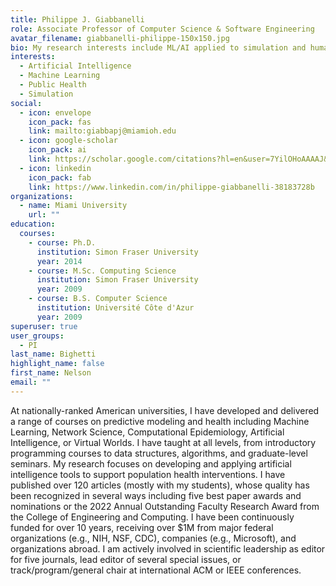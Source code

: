 ```yaml
---
title: Philippe J. Giabbanelli
role: Associate Professor of Computer Science & Software Engineering
avatar_filename: giabbanelli-philippe-150x150.jpg
bio: My research interests include ML/AI applied to simulation and human health.
interests:
  - Artificial Intelligence
  - Machine Learning
  - Public Health
  - Simulation
social:
  - icon: envelope
    icon_pack: fas
    link: mailto:giabbapj@miamioh.edu
  - icon: google-scholar
    icon_pack: ai
    link: https://scholar.google.com/citations?hl=en&user=7YilOHoAAAAJ&view_op=list_works&sortby=pubdate
  - icon: linkedin
    icon_pack: fab
    link: https://www.linkedin.com/in/philippe-giabbanelli-38183728b
organizations:
  - name: Miami University
    url: ""
education:
  courses:
    - course: Ph.D.
      institution: Simon Fraser University
      year: 2014
    - course: M.Sc. Computing Science
      institution: Simon Fraser University
      year: 2009
    - course: B.S. Computer Science
      institution: Université Côte d'Azur
      year: 2009
superuser: true
user_groups:
  - PI
last_name: Bighetti
highlight_name: false
first_name: Nelson
email: ""
---
```

At nationally-ranked American universities, I have developed and delivered a range of courses on predictive modeling and health including Machine Learning, Network Science, Computational Epidemiology, Artificial Intelligence, or Virtual Worlds. I have taught at all levels, from introductory programming courses to data structures, algorithms, and graduate-level seminars. My research focuses on developing and applying artificial intelligence tools to support population health interventions. I have published over 120 articles (mostly with my students), whose quality has been recognized in several ways including five best paper awards and nominations or the 2022 Annual Outstanding Faculty Research Award from the College of Engineering and Computing. I have been continuously funded for over 10 years, receiving over $1M from major federal organizations (e.g., NIH, NSF, CDC), companies (e.g., Microsoft), and organizations abroad. I am actively involved in scientific leadership as editor for five journals, lead editor of several special issues, or track/program/general chair at international ACM or IEEE conferences.